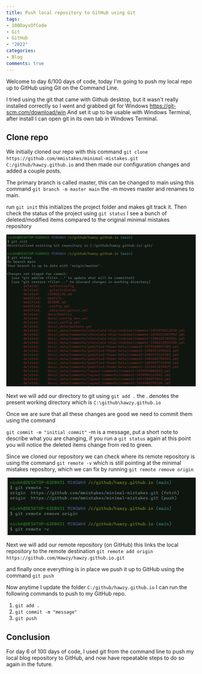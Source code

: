 ```yaml
---
title: Push local repository to GitHub using Git
tags:
- 100DaysOfCode
- Git
- GitHub
- "2022"
categories:
- Blog
comments: true
---
```

Welcome to day 6/100 days of code, today I'm going to push my local repo up to GitHub using Git on the Command Line.

I tried using the git that came with Github desktop, but it wasn't really installed correctly so I went and grabbed git for Windows  https://git-scm.com/download/win And set it up to be usable with Windows Terminal, after install I can open git in its own tab in Windows Terminal.

## Clone repo

We initially cloned our repo with this command `git clone https://github.com/mmistakes/minimal-mistakes.git C:/github/hawzy.github.io` and then made our configuration changes and added a couple posts.

The primary branch is called master, this can be changed to main using this command `git branch -m master main` the -m moves master and renames to main.

run `git init` this initializes the project folder and makes git track it. Then check the status of the project using `git status` I see a bunch of deleted/modified items compared to the original minimal mistakes repository

![git status](/assets/posts/git_status.png)

Next we will add our directory to git using `git add .` the . denotes the present working directory which is `C:\github\hawzy.github.io` 

Once we are sure that all these changes are good we need to commit them using the command

`git commit -m "initial commit"` -m is a message, put a short note to describe what you are changing, if you run a `git status` again at this point you will notice the deleted items change from red to green.

Since we cloned our repository we can check where its remote repository is using the command `git remote -v` which is still pointing at the minimal mistakes repository, which we can fix by running `git remote remove origin`

![git remote](/assets/posts/git_remote.png)

Next we will add our remote repository (on GitHub) this links the local repository to the remote destination  `git remote add origin https://github.com/Hawzy/hawzy.github.io.git`

and finally once everything is in place we push it up to GitHub using the command `git push`

Now anytime I update the folder `C:/github/hawzy.github.io` I can run the following commands to push to my GitHub repo.

1. `git add .` 
2. `git commit -m "message"`
3. `git push`

## Conclusion

For day 6 of 100 days of code, I used git from the command line to push my local blog repository to GitHub, and now have repeatable steps to do so again in the future.
